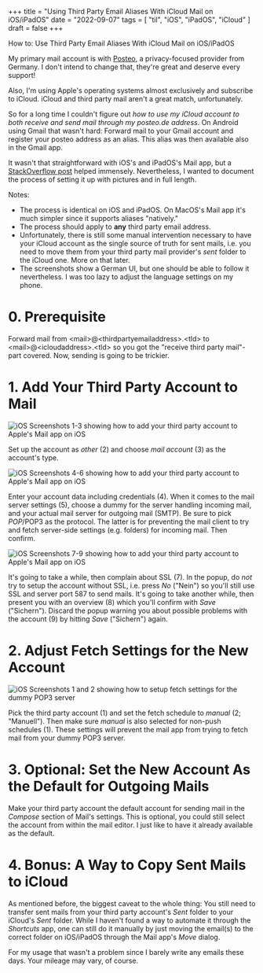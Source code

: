 +++
title = "Using Third Party Email Aliases With iCloud Mail on iOS/iPadOS"
date = "2022-09-07"
tags = [
    "til",
    "iOS",
    "iPadOS",
    "iCloud"
]
draft = false
+++

How to: Use Third Party Email Aliases With iCloud Mail on iOS/iPadOS

My primary mail account is with [Posteo](https://www.posteo.de), a privacy-focused provider from Germany. I don't intend to change that, they're great and deserve every support!

Also, I'm using Apple's operating systems almost exclusively and subscribe to iCloud. iCloud and third party mail aren't a great match, unfortunately.

So for a long time I couldn't figure out _how to use my iCloud account to both receive and send mail through my posteo.de address_. On Android using Gmail that wasn't hard: Forward mail to your Gmail account and register your posteo address as an alias. This alias was then available also in the Gmail app.

It wasn't that straightforward with iOS's and iPadOS's Mail app, but a [StackOverflow post](https://apple.stackexchange.com/questions/145565/how-to-set-the-iphone-mail-app-to-send-email-only) helped immensely. Nevertheless, I wanted to document the process of setting it up with pictures and in full length.

Notes:
* The process is identical on iOS and iPadOS. On MacOS's Mail app it's much simpler since it supports aliases "natively."
* The process should apply to **any** third party email address.
* Unfortunately, there is still some manual intervention necessary to have your iCloud account as the single source of truth for sent mails, i.e. you need to move them from your third party mail provider's _sent_ folder to the iCloud one. More on that later.
* The screenshots show a German UI, but one should be able to follow it nevertheless. I was too lazy to adjust the language settings on my phone.

# 0. Prerequisite
Forward mail from \<mail\>@\<thirdpartyemailaddress\>.\<tld\> to \<mail\>@\<icloudaddress>.\<tld\> so you got the "receive third party mail"-part covered. Now, sending is going to be trickier.

# 1. Add Your Third Party Account to Mail
![iOS Screenshots 1-3 showing how to add your third party account to Apple's Mail app on iOS](/images/til-mail-alias-ios-ipados/setup-01.png)

Set up the account as _other_ (2) and choose _mail account_ (3) as the account's type.

![iOS Screenshots 4-6 showing how to add your third party account to Apple's Mail app on iOS](/images/til-mail-alias-ios-ipados/setup-02.png)

Enter your account data including credentials (4). When it comes to the mail server settings (5), choose a dummy for the server handling incoming mail, and your actual mail server for outgoing mail (SMTP). Be sure to pick _POP_/POP3 as the protocol. The latter is for preventing the mail client to try and fetch server-side settings (e.g. folders) for incoming mail. Then confirm.

![iOS Screenshots 7-9 showing how to add your third party account to Apple's Mail app on iOS](/images/til-mail-alias-ios-ipados/setup-03.png)

It's going to take a while, then complain about SSL (7). In the popup, do _not_ try to setup the account without SSL, i.e. press _No_ ("Nein") so you'll still use SSL and server port 587 to send mails. It's going to take another while, then present you with an overview (8) which you'll confirm with _Save_ ("Sichern"). Discard the popup warning you about possible problems with the account (9) by hitting _Save_ ("Sichern") again.

# 2. Adjust Fetch Settings for the New Account

![iOS Screenshots 1 and 2 showing how to setup fetch settings for the dummy POP3 server](/images/til-mail-alias-ios-ipados/fetch.png)

Pick the third party account (1) and set the fetch schedule to _manual_ (2; "Manuell"). Then make sure _manual_ is also selected for non-push schedules (1). These settings will prevent the mail app from trying to fetch mail from your dummy POP3 server.

# 3. Optional: Set the New Account As the Default for Outgoing Mails

Make your third party account the default account for sending mail in the _Compose_ section of Mail's settings. This is optional, you could still select the account from within the mail editor. I just like to have it already available as the default.

# 4. Bonus: A Way to Copy Sent Mails to iCloud

As mentioned before, the biggest caveat to the whole thing: You still need to transfer sent mails from your third party account's _Sent_ folder to your iCloud's _Sent_ folder. While I haven't found a way to automate it through the _Shortcuts_ app, one can still do it manually by just moving the email(s) to the correct folder on iOS/iPadOS through the Mail app's _Move_ dialog.

For my usage that wasn't a problem since I barely write any emails these days. Your mileage may vary, of course.